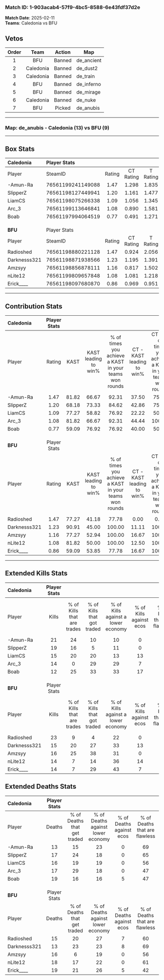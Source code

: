 ### Match ID: 1-903acab4-57f9-4bc5-8588-6e43fdf37d2e  
**Match Date**: 2025-02-11  
**Teams**: Caledonia vs BFU  

## Vetos  

| Order | Team | Action | Map |
| :---: | :--: | :----: | --- |
| 1 | BFU | Banned | de_ancient |
| 2 | Caledonia | Banned | de_dust2 |
| 3 | Caledonia | Banned | de_train |
| 4 | BFU | Banned | de_inferno |
| 5 | BFU | Banned | de_mirage |
| 6 | Caledonia | Banned | de_nuke |
| 7 | BFU | Picked | de_anubis |

---  

### **Map**: de_anubis - Caledonia (13) vs BFU (9)  
---  

## Box Stats  

| **Caledonia** | Player Stats      |        |           |          |       |      |       |         |        |      |     |
| :- | :- | :-: | :-: | :-: | :-: | :-: | :-: | :-: | :-: | :-: | :-: |
| Player        | SteamID           | Rating | CT Rating | T Rating | KAST  | ADR  | Kills | Assists | Deaths | K/D  | HS% |
| -Amun-Ra      | 76561199241149088 |  1.47  |   1.298   |  1.835   | 81.82 | 88.4 |  21   |    4    |   13   | 1.62 | 23  |
| SlipperZ      | 76561198127449941 |  1.20  |   1.161   |  1.477   | 68.18 | 91.9 |  19   |    2    |   17   | 1.12 | 47  |
| LiamCS        | 76561198075266338 |  1.09  |   1.056   |  1.345   | 77.27 | 71.6 |  15   |    8    |   16   | 0.94 | 53  |
| Arc_3         | 76561199113646841 |  1.08  |   0.890   |  1.581   | 81.82 | 81.8 |  14   |    5    |   17   | 0.82 | 64  |
| Boab          | 76561197994064519 |  0.77  |   0.491   |  1.271   | 59.09 | 74.7 |  12   |    6    |   19   | 0.63 | 33  |
|               |                   |        |           |          |       |      |       |         |        |      |     |
|               |                   |        |           |          |       |      |       |         |        |      |     |
|               |                   |        |           |          |       |      |       |         |        |      |     |
| **BFU**       | Player Stats      |        |           |          |       |      |       |         |        |      |     |
| Player        | SteamID           | Rating | CT Rating | T Rating | KAST  | ADR  | Kills | Assists | Deaths | K/D  | HS% |
| Radioshed     | 76561198880221128 |  1.47  |   0.924   |  2.056   | 77.27 | 91.5 |  23   |    2    |   15   | 1.53 | 39  |
| Darknesss321  | 76561198871938566 |  1.23  |   1.195   |  1.391   | 90.91 | 67.5 |  15   |    3    |   13   | 1.15 | 26  |
| Amzsyy        | 76561198856878111 |  1.16  |   0.817   |  1.502   | 77.27 | 84.0 |  16   |    6    |   16   | 1.00 | 50  |
| nLite12       | 76561199809657848 |  1.08  |   1.081   |  1.218   | 81.82 | 85.6 |  14   |    8    |   18   | 0.78 | 64  |
| Erick____     | 76561198097680870 |  0.86  |   0.969   |  0.951   | 59.09 | 77.5 |  14   |    7    |   19   | 0.74 | 57  |
---  

## Contribution Stats  

| **Caledonia** | Player Stats |       |                      |                                                        |                           |                                                             |                          |                                                            |
| :- | :-: | :-: | :-: | :-: | :-: | :-: | :-: | :-: |
| Player        |    Rating    | KAST  | KAST leading to win% | % of times you achieve a KAST in your teams won rounds | CT - KAST leading to win% | CT - % of times you achieve a KAST in your teams won rounds | T - KAST leading to win% | T - % of times you achieve a KAST in your teams won rounds |
| -Amun-Ra      |     1.47     | 81.82 |        66.67         |                         92.31                          |           37.50           |                            75.00                            |          90.00           |                           100.00                           |
| SlipperZ      |     1.20     | 68.18 |        73.33         |                         84.62                          |           42.86           |                            75.00                            |          100.00          |                           88.89                            |
| LiamCS        |     1.09     | 77.27 |        58.82         |                         76.92                          |           22.22           |                            50.00                            |          100.00          |                           88.89                            |
| Arc_3         |     1.08     | 81.82 |        66.67         |                         92.31                          |           44.44           |                           100.00                            |          88.89           |                           88.89                            |
| Boab          |     0.77     | 59.09 |        76.92         |                         76.92                          |           40.00           |                            50.00                            |          100.00          |                           88.89                            |
|               |              |       |                      |                                                        |                           |                                                             |                          |                                                            |
|               |              |       |                      |                                                        |                           |                                                             |                          |                                                            |
|               |              |       |                      |                                                        |                           |                                                             |                          |                                                            |
| **BFU**       | Player Stats |       |                      |                                                        |                           |                                                             |                          |                                                            |
| Player        |    Rating    | KAST  | KAST leading to win% | % of times you achieve a KAST in your teams won rounds | CT - KAST leading to win% | CT - % of times you achieve a KAST in your teams won rounds | T - KAST leading to win% | T - % of times you achieve a KAST in your teams won rounds |
| Radioshed     |     1.47     | 77.27 |        41.18         |                         77.78                          |           0.00            |                            0.00                             |          70.00           |                           87.50                            |
| Darknesss321  |     1.23     | 90.91 |        45.00         |                         100.00                         |           11.11           |                           100.00                            |          72.73           |                           100.00                           |
| Amzsyy        |     1.16     | 77.27 |        52.94         |                         100.00                         |           16.67           |                           100.00                            |          72.73           |                           100.00                           |
| nLite12       |     1.08     | 81.82 |        50.00         |                         100.00                         |           12.50           |                           100.00                            |          80.00           |                           100.00                           |
| Erick____     |     0.86     | 59.09 |        53.85         |                         77.78                          |           16.67           |                           100.00                            |          85.71           |                           75.00                            |
---  

## Extended Kills Stats  

| **Caledonia** | Player Stats |                            |                            |                                    |                         |                              |                                 |                                       |                    |           |
| :- | :-: | :-: | :-: | :-: | :-: | :-: | :-: | :-: | :-: | :-: |
| Player        |    Kills     | % of Kills that are trades | % of Kills that got traded | % of Kills against a lower economy | % of Kills against ecos | % of Kills that are flawless | % of Kills that are close duels | % of Kills that are assisted by flash | Pistol Round Kills | AWP Kills |
| -Amun-Ra      |      21      |             24             |             10             |                 10                 |            0            |              71              |                5                |                   5                   |         10         |     3     |
| SlipperZ      |      19      |             16             |             5              |                 11                 |            0            |              58              |               16                |                  11                   |         0          |     3     |
| LiamCS        |      15      |             20             |             20             |                 13                 |           13            |              67              |                0                |                   0                   |         3          |     2     |
| Arc_3         |      14      |             0              |             29             |                 29                 |            7            |              43              |               21                |                   0                   |         0          |     1     |
| Boab          |      12      |             25             |             33             |                 33                 |           17            |              50              |                0                |                   0                   |         0          |     1     |
|               |              |                            |                            |                                    |                         |                              |                                 |                                       |                    |           |
|               |              |                            |                            |                                    |                         |                              |                                 |                                       |                    |           |
|               |              |                            |                            |                                    |                         |                              |                                 |                                       |                    |           |
| **BFU**       | Player Stats |                            |                            |                                    |                         |                              |                                 |                                       |                    |           |
| Player        |    Kills     | % of Kills that are trades | % of Kills that got traded | % of Kills against a lower economy | % of Kills against ecos | % of Kills that are flawless | % of Kills that are close duels | % of Kills that are assisted by flash | Pistol Round Kills | AWP Kills |
| Radioshed     |      23      |             9              |             4              |                 22                 |            0            |              61              |                9                |                   0                   |         0          |     1     |
| Darknesss321  |      15      |             20             |             27             |                 33                 |           13            |              67              |                7                |                   0                   |         9          |     2     |
| Amzsyy        |      16      |             25             |             38             |                 31                 |            0            |              63              |                0                |                   0                   |         0          |     1     |
| nLite12       |      14      |             7              |             14             |                 36                 |           14            |              21              |               21                |                   0                   |         0          |     2     |
| Erick____     |      14      |             7              |             29             |                 43                 |            7            |              50              |               14                |                   0                   |         0          |     0     |
## Extended Deaths Stats  

| **Caledonia** | Player Stats |                             |                                   |                          |                               |                            |                           |               |
| :- | :-: | :-: | :-: | :-: | :-: | :-: | :-: | :-: |
| Player        |    Deaths    | % of Deaths that get traded | % of Deaths against lower economy | % of Deaths against ecos | % of Deaths that are flawless | % of Deaths that are close | % of Deaths while blinded | Deaths to AWP |
| -Amun-Ra      |      13      |             15              |                23                 |            0             |              69               |             0              |             0             |       2       |
| SlipperZ      |      17      |             24              |                18                 |            0             |              65               |             6              |             0             |       1       |
| LiamCS        |      16      |             19              |                19                 |            0             |              56               |             0              |             0             |       2       |
| Arc_3         |      17      |             29              |                18                 |            0             |              47               |             12             |             0             |       2       |
| Boab          |      19      |             16              |                16                 |            5             |              47               |             26             |             0             |       2       |
|               |              |                             |                                   |                          |                               |                            |                           |               |
|               |              |                             |                                   |                          |                               |                            |                           |               |
|               |              |                             |                                   |                          |                               |                            |                           |               |
| **BFU**       | Player Stats |                             |                                   |                          |                               |                            |                           |               |
| Player        |    Deaths    | % of Deaths that get traded | % of Deaths against lower economy | % of Deaths against ecos | % of Deaths that are flawless | % of Deaths that are close | % of Deaths while blinded | Deaths to AWP |
| Radioshed     |      15      |             20              |                27                 |            7             |              60               |             7              |             0             |       3       |
| Darknesss321  |      13      |             23              |                23                 |            8             |              69               |             0              |             8             |       1       |
| Amzsyy        |      16      |              6              |                19                 |            0             |              56               |             6              |             0             |       2       |
| nLite12       |      18      |             17              |                22                 |            0             |              61               |             6              |             6             |       4       |
| Erick____     |      19      |             21              |                26                 |            5             |              42               |             21             |             5             |       3       |

